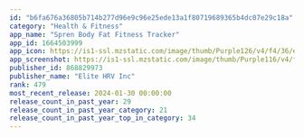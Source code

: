 ```yaml
---
id: "b6fa676a36805b714b277d96e9c96e25ede13a1f80719689365b4dc07e29c18a"
category: "Health & Fitness"
app_name: "Spren Body Fat Fitness Tracker"
app_id: 1664503999
app_icon: https://is1-ssl.mzstatic.com/image/thumb/Purple126/v4/f4/36/e8/f436e8be-fda6-5092-3aac-d02683313e72/AppIcon-0-0-1x_U007ephone-0-0-85-220.png/1024x1024bb.png
app_screenshot: https://is1-ssl.mzstatic.com/image/thumb/Purple116/v4/fd/51/48/fd5148a2-d8c7-3fb3-fbec-de8ee6357c25/2115e873-d1a6-4b43-8232-6a8e9dc9c732_6.5_1.png/1242x2688bb.png
publisher_id: 868829973
publisher_name: "Elite HRV Inc"
rank: 479
most_recent_release: 2024-01-30 00:00:00
release_count_in_past_year: 29
release_count_in_past_year_category: 21
release_count_in_past_year_top_in_category: 34
---
```


